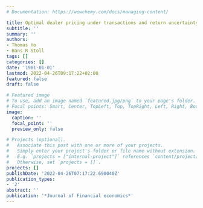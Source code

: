 ```yaml
---
# Documentation: https://wowchemy.com/docs/managing-content/

title: Optimal dealer pricing under transactions and return uncertainty
subtitle: ''
summary: ''
authors:
- Thomas Ho
- Hans R Stoll
tags: []
categories: []
date: '1981-01-01'
lastmod: 2022-04-26T09:17:22+02:00
featured: false
draft: false

# Featured image
# To use, add an image named `featured.jpg/png` to your page's folder.
# Focal points: Smart, Center, TopLeft, Top, TopRight, Left, Right, BottomLeft, Bottom, BottomRight.
image:
  caption: ''
  focal_point: ''
  preview_only: false

# Projects (optional).
#   Associate this post with one or more of your projects.
#   Simply enter your project's folder or file name without extension.
#   E.g. `projects = ["internal-project"]` references `content/project/deep-learning/index.md`.
#   Otherwise, set `projects = []`.
projects: []
publishDate: '2022-04-26T07:17:22.690040Z'
publication_types:
- '2'
abstract: ''
publication: '*Journal of Financial economics*'
---
```


